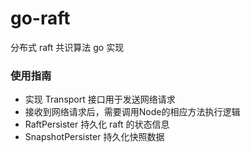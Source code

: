 # go-raft
分布式 raft 共识算法 go 实现

### 使用指南
* 实现 Transport 接口用于发送网络请求
* 接收到网络请求后，需要调用Node的相应方法执行逻辑
* RaftPersister 持久化 raft 的状态信息
* SnapshotPersister 持久化快照数据
